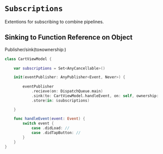 # ``Subscriptions``

Extentions for subscribing to combine pipelines.

## Sinking to Function Reference on Object

Publisher/sink(to:on:ownership:)

```swift
class CartViewModel { 
    
    var subscriptions = Set<AnyCancellable>()

    init(eventPublisher: AnyPublisher<Event, Never>) { 
    
        eventPublisher
            .recieve(on: DispatchQueue.main)
            .sink(to: CartViewModel.handleEvent, on: self, ownership: .weak)
            .store(in: &subscriptions)

    }
    
    func handleEvent(event: Event) {
        switch event { 
            case .didLoad: //
            case .didTapButton: //
        }
    }
}

```
